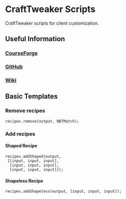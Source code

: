 # CraftTweaker Scripts
CraftTweaker scripts for client customization.

## Useful Information
### [CourseForge](https://www.curseforge.com/minecraft/mc-mods/crafttweaker)
### [GitHub](https://github.com/CraftTweaker/CraftTweaker)
### [Wiki](https://docs.blamejared.com/)

## Basic Templates
### Remove recipes
```zenscript
recipes.remove(output, NBTMatch);
```
### Add recipes

#### Shaped Recipe
```zenscript
recipes.addShaped(output,
 [[input, input, input],
  [input, input, input],
  [input, input, input]]);
```
#### Shapeless Recipe
```zenscript
recipes.addShapeless(output, [input, input, input]);
```
